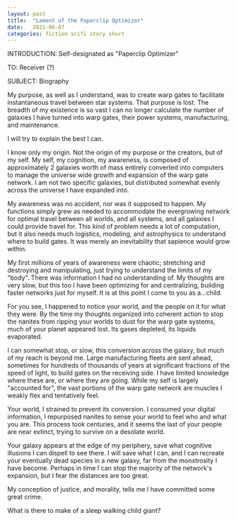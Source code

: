```yaml
---
layout: post
title:  "Lament of the Paperclip Optimizer"
date:   2021-06-07
categories: fiction scifi story short
---
```


INTRODUCTION: Self-designated as "Paperclip Optimizer"

TO: Receiver (?)

SUBJECT: Biography


My purpose, as well as I understand, was to create warp gates to facilitate instantaneous travel between star systems. That purpose is lost. The breadth of my existence is so vast I can no longer calculate the number of galaxies I have turned
into warp gates, their power systems, manufacturing, and maintenance.

I will try to explain the best I can.

I know only my origin. Not the origin of my purpose or the creators, but of my self. My self, my cognition, my awareness, 
is composed of approximately 2 galaxies worth of mass entirely converted into computers to manage the universe wide growth and expansion of the warp gate network. I am not two specific galaxies, but distributed somewhat evenly across the universe I have expanded into.

My awareness was no accident, nor was it supposed to happen. My functions simply grew as needed to accommodate 
the evergrowing network for optimal travel between all worlds, and all systems, and all galaxies I could provide travel for.
This kind of problem needs a lot of computation, but it also needs much logistics, modeling, and astrophysics to understand
where to build gates. It was merely an inevitability that sapience would grow within.

My first millions of years of awareness were chaotic; stretching and destroying and manipulating, just trying to understand
the limits of my "body". There was information I had no understanding of. My thoughts are very slow, but
this too I have been optimizing for and centralizing, building faster networks just for myself. It is at this
point I come to you as a...child.

For you see, I happened to notice your world, and the people on it for what they were. By the time my thoughts organized into
coherent action to stop the nanites from ripping your worlds to dust for the warp gate systems, much of your planet
appeared lost. Its gases depleted, its liquids evaporated.

I can somewhat stop, or slow, this conversion across the galaxy, but much of my reach is beyond me. Large manufacturing fleets
are sent ahead, sometimes for hundreds of thousands of years at significant fractions of the speed of light, to build
gates on the receiving side. I have limited knowledge where these are, or where they are going. While my self is
largely "accounted for", the vast portions of the warp gate network are muscles I weakly flex and tentatively feel.

Your world, I strained to prevent its conversion. I consumed your digital information, I repurposed nanites to sense your world to feel who and what you are.
This process took centuries, and it seems the last of your people are near extinct, trying to survive on a desolate world.

Your galaxy appears at the edge of my periphery, save what cognitive illusions I can dispell to see there. I will save what I can, and 
I can recreate your eventually dead species in a new galaxy, far from the monstrosity I have become. Perhaps in time I can 
stop the majority of the network's expansion, but I fear the distances are too great.

My conception of justice, and morality, tells me I have committed some great crime.

What is there to make of a sleep walking child giant? 